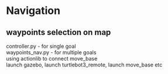 # Navigation
## waypoints selection on map 
controller.py - for single goal \
waypoints_nav.py - for multiple goals \
using actionlib to connect move_base \
launch gazebo, launch turtlebot3_remote, launch move_base etc
